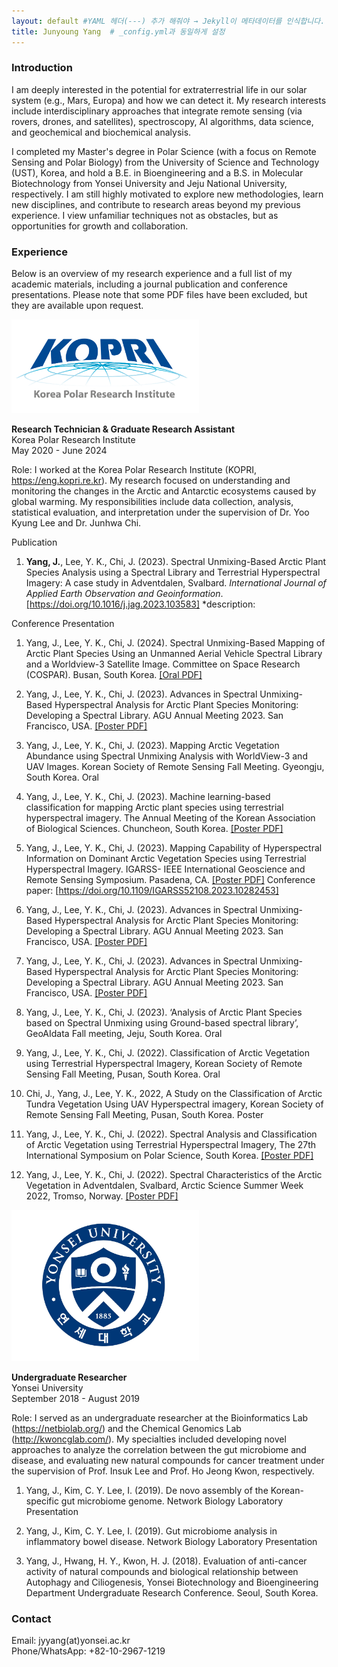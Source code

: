 ```yaml
---
layout: default #YAML 헤더(---) 추가 해줘야 → Jekyll이 메타데이터를 인식합니다.
title: Junyoung Yang  # _config.yml과 동일하게 설정
---
```


### Introduction

I am deeply interested in the potential for extraterrestrial life in our solar system (e.g., Mars, Europa) and how we can detect it. My research interests include interdisciplinary approaches that integrate remote sensing (via rovers, drones, and satellites), spectroscopy, AI algorithms, data science, and geochemical and biochemical analysis. 

I completed my Master's degree in Polar Science (with a focus on Remote Sensing and Polar Biology) from the University of Science and Technology (UST), Korea, and hold a B.E. in Bioengineering and a B.S. in Molecular Biotechnology from Yonsei University and Jeju National University, respectively. I am still highly motivated to explore new methodologies, learn new disciplines, and contribute to research areas beyond my previous experience. I view unfamiliar techniques not as obstacles, but as opportunities for growth and collaboration.

### Experience
Below is an overview of my research experience and a full list of my academic materials, including a journal publication and conference presentations. Please note that some PDF files have been excluded, but they are available upon request.  

  
<img src="/files/kopri_ci_eng_height_edit.gif" alt="KOPRI" width="300px">

**Research Technician & Graduate Research Assistant**  
Korea Polar Research Institute  
May 2020 - June 2024

Role: I worked at the Korea Polar Research Institute (KOPRI, <a href="https://eng.kopri.re.kr/" target="_blank">https://eng.kopri.re.kr</a>). My research focused on understanding and monitoring the changes in the Arctic and Antarctic ecosystems caused by global warming. My responsibilities include data collection, analysis, statistical evaluation, and interpretation under the supervision of Dr. Yoo Kyung Lee and Dr. Junhwa Chi.

Publication
1. **Yang, J.**, Lee, Y. K., Chi, J. (2023). Spectral Unmixing-Based Arctic Plant Species Analysis using a Spectral Library and Terrestrial Hyperspectral Imagery: A case study in Adventdalen, Svalbard. *International Journal of Applied Earth Observation and Geoinformation*. <a href="https://doi.org/10.1016/j.jag.2023.103583" target="_blank">[https://doi.org/10.1016/j.jag.2023.103583]</a>
*description:

Conference Presentation
1. Yang, J., Lee, Y. K., Chi, J. (2024). Spectral Unmixing-Based Mapping of Arctic Plant Species Using an Unmanned Aerial Vehicle Spectral Library and a Worldview-3 Satellite Image. Committee on Space Research (COSPAR). Busan, South Korea. <a href="/files/2024COSPAR_Presentation_20240718.pdf" target="_blank">[Oral PDF]</a>

2. Yang, J., Lee, Y. K., Chi, J. (2023). Advances in Spectral Unmixing-Based Hyperspectral Analysis for Arctic Plant Species Monitoring: Developing a Spectral Library. AGU Annual Meeting 2023. San Francisco, USA. <a href="/files/AGU_2023_Poster.pdf" target="_blank">[Poster PDF]</a>

3. Yang, J., Lee, Y. K., Chi, J. (2023). Mapping Arctic Vegetation Abundance using Spectral Unmixing Analysis with WorldView-3 and UAV Images. Korean Society of Remote Sensing Fall Meeting. Gyeongju, South Korea. Oral

4. Yang, J., Lee, Y. K., Chi, J. (2023). Machine learning-based classification for mapping Arctic plant species using terrestrial hyperspectral imagery. The Annual Meeting of the Korean Association of Biological Sciences. Chuncheon, South Korea. <a href="/files/2023KAOBS_Poster_20230810.pdf" target="_blank">[Poster PDF]</a>

5. Yang, J., Lee, Y. K., Chi, J. (2023). Mapping Capability of Hyperspectral Information on Dominant Arctic Vegetation Species using Terrestrial Hyperspectral Imagery. IGARSS- IEEE International Geoscience and Remote Sensing Symposium. Pasadena, CA. <a href="/files/2023IGARSS_Poster_(23.07.21).pdf" target="_blank">[Poster PDF]</a> Conference paper: <a href="https://doi.org/10.1109/IGARSS52108.2023.10282453" target="_blank">[https://doi.org/10.1109/IGARSS52108.2023.10282453]</a>

6. Yang, J., Lee, Y. K., Chi, J. (2023). Advances in Spectral Unmixing-Based Hyperspectral Analysis for Arctic Plant Species Monitoring: Developing a Spectral Library. AGU Annual Meeting 2023. San Francisco, USA. <a href="/files/AGU_2023_Poster.pdf" target="_blank">[Poster PDF]</a>

7. Yang, J., Lee, Y. K., Chi, J. (2023). Advances in Spectral Unmixing-Based Hyperspectral Analysis for Arctic Plant Species Monitoring: Developing a Spectral Library. AGU Annual Meeting 2023. San Francisco, USA. <a href="/files/AGU_2023_Poster.pdf" target="_blank">[Poster PDF]</a>

8. Yang, J., Lee, Y. K., Chi, J. (2023). ‘Analysis of Arctic Plant Species based on Spectral Unmixing using Ground-based spectral library’, GeoAIdata Fall meeting, Jeju, South Korea. Oral

9. Yang, J., Lee, Y. K., Chi, J. (2022). Classification of Arctic Vegetation using Terrestrial Hyperspectral Imagery, Korean Society of Remote Sensing Fall Meeting, Pusan, South Korea. Oral

10. Chi, J., Yang, J., Lee, Y. K., 2022, A Study on the Classification of Arctic Tundra Vegetation Using UAV Hyperspectral imagery, Korean Society of Remote Sensing Fall Meeting, Pusan, South Korea. Poster

11. Yang, J., Lee, Y. K., Chi, J. (2022). Spectral Analysis and Classification of Arctic Vegetation using Terrestrial Hyperspectral Imagery, The 27th International Symposium on Polar Science, South Korea. <a href="/files/2022ISPS_Poster.pdf" target="_blank">[Poster PDF]</a>

12. Yang, J., Lee, Y. K., Chi, J. (2022). Spectral Characteristics of the Arctic Vegetation in Adventdalen, Svalbard, Arctic Science Summer Week 2022, Tromso, Norway. <a href="/files/2022ASSW_Poster.pdf" target="_blank">[Poster PDF]</a>


<img src="/files/yonsei_ui_edit.jpg" alt="Yonsei" width="300px">

**Undergraduate Researcher**  
Yonsei University  
September 2018 - August 2019  

Role: I served as an undergraduate researcher at the Bioinformatics Lab (<a href="https://netbiolab.org/" target="_blank">https://netbiolab.org/</a>) and the Chemical Genomics Lab (<a href="http://kwoncglab.com/" target="_blank">http://kwoncglab.com/</a>). My specialties included developing novel approaches to analyze the correlation between the gut microbiome and disease, and evaluating new natural compounds for cancer treatment under the supervision of Prof. Insuk Lee and Prof. Ho Jeong Kwon, respectively.

1. Yang, J., Kim, C. Y. Lee, I. (2019). De novo assembly of the Korean-specific gut microbiome genome. Network Biology Laboratory Presentation

2. Yang, J., Kim, C. Y. Lee, I. (2019). Gut microbiome analysis in inflammatory bowel disease. Network Biology Laboratory Presentation

3. Yang, J., Hwang, H. Y., Kwon, H. J. (2018). Evaluation of anti-cancer activity of natural compounds and biological relationship between Autophagy and Ciliogenesis, Yonsei Biotechnology and Bioengineering Department Undergraduate Research Conference. Seoul, South Korea.


### Contact

Email: jyyang(at)yonsei.ac.kr  
Phone/WhatsApp: +82-10-2967-1219












